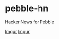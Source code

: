 pebble-hn
=========

Hacker News for Pebble


[Imgur](http://i.imgur.com/yRkNXCa)
[Imgur](http://i.imgur.com/Owig2x7)
